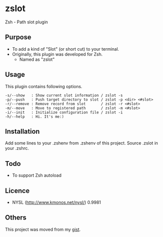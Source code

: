 # zslot

Zsh - Path slot plugin

## Purpose

* To add a kind of "Slot" (or short cut) to your terminal.
* Originally, this plugin was developed for Zsh.
    * Named as "zslot"

## Usage

This plugin contains following options.

    -s/--show   : Show current slot information / zslot -s
    -p/--push   : Push target directory to slot / zslot -p <dir> <#slot>
    -r/--remove : Remove record from slot       / zslot -r <#slot>
    -m/--move   : Move to registered path       / zslot -m <#slot>
    -i/--init   : Initialize configuration file / zslot -i
    -h/--help   : Hi. It's me:)

## Installation

Add some lines to your .zshenv from .zshenv of this project.
Source .zslot in your .zshrc.

## Todo

* To support Zsh autoload

## Licence

* NYSL (http://www.kmonos.net/nysl/) 0.9981

## Others

This project was moved from my [gist](https://gist.github.com/kmhjs/7c2de0cbbd13f7ce8d43).
